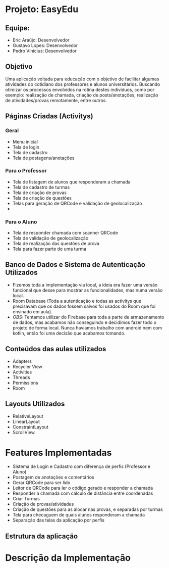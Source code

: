 # Projeto: EasyEdu

## Equipe:
- Eric Araújo: Desenvolvedor
- Gustavo Lopes: Desenvolvedor
- Pedro Vinícius: Desenvolvedor

## Objetivo
Uma aplicação voltada para educação com o objetivo de facilitar algumas atividades do cotidiano dos professores e alunos universitários. Buscando otimizar os processos envolvidos na rotina destes indivíduos, como por exemplo: realização de chamada, criação de posts/anotações, realização de atividades/provas remotamente, entre outros.

## Páginas Criadas (Activitys)

### Geral
- Menu inicial
- Tela de login
- Tela de cadastro
- Tela de postagens/anotações
### Para o Professor
- Tela de listagem de alunos que responderam a chamada
- Tela de cadastro de turmas
- Tela de criação de provas
- Tela de criação de questões
- Telas para geração de QRCode e validação de geolocalização
- 
### Para o Aluno
- Tela de responder chamada com scanner QRCode
- Tela de validação de geolocalização
- Tela de realização das questões de prova
- Tela para fazer parte de uma turma

## Banco de Dados e Sistema de Autenticação Utilizados
- Fizemos toda a implementação via local, a ideia era fazer uma versão funcional que desse para mostrar as funcionalidades, mas numa versão local.
- Room Database (Toda a autenticação e todas as activitys que precisavam que os dados fossem salvos foi usados do Room que foi ensinado em aula).
- *OBS:* Tentamos utilizar do Firebase para toda a parte de armazenamento de dados, mas acabamos não conseguindo e decidimos fazer todo o projeto de forma local. Nunca haviamos trabalho com android nem com kotlin, então foi uma decisão que acabamos tomando.

 ## Conteúdos das aulas utilizados
 - Adapters
 - Recycler View
 - Activities
 - Threads
 - Permissions
 - Room
 
## Layouts Utilizados
- RelativeLayout
- LinearLayout
- ConstraintLayout
- ScrollView
 
 
# Features Implementadas
- Sistema de Login e Cadastro com diferença de perfis (Professor e Aluno)
- Postagem de anotações e comentários
- Gerar QRCode para ser lido
- Leitor de QRCode para ler o código gerado e responder a chamada
- Responder a chamada com cálculo de distância entre coordenadas
- Criar Turmas
- Criação de provas/atividades
- Criação de questões para as alocar nas provas, e separadas por turmas
- Tela para checaguem de quais alunos responderam a chamada
- Separação das telas da aplicação por perfis 

## Estrutura da aplicação 

# Descrição da Implementação

